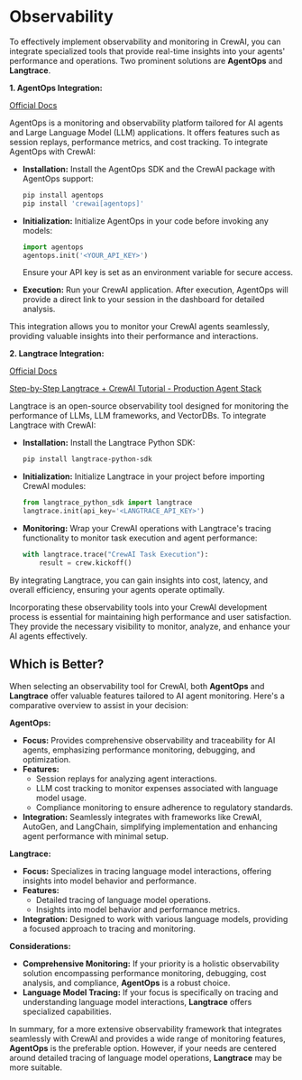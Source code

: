 # Observability

To effectively implement observability and monitoring in CrewAI, you can integrate specialized tools that provide real-time insights into your agents' performance and operations. Two prominent solutions are **AgentOps** and **Langtrace**.

**1. AgentOps Integration:**

[Official Docs](https://docs.crewai.com/how-to/agentops-observability)

AgentOps is a monitoring and observability platform tailored for AI agents and Large Language Model (LLM) applications. It offers features such as session replays, performance metrics, and cost tracking. To integrate AgentOps with CrewAI:

- **Installation:**
  Install the AgentOps SDK and the CrewAI package with AgentOps support:

  ```bash
  pip install agentops
  pip install 'crewai[agentops]'
  ```

- **Initialization:**
  Initialize AgentOps in your code before invoking any models:

  ```python
  import agentops
  agentops.init('<YOUR_API_KEY>')
  ```

  Ensure your API key is set as an environment variable for secure access.

- **Execution:**
  Run your CrewAI application. After execution, AgentOps will provide a direct link to your session in the dashboard for detailed analysis.

This integration allows you to monitor your CrewAI agents seamlessly, providing valuable insights into their performance and interactions. 

**2. Langtrace Integration:**

[Official Docs](https://docs.crewai.com/how-to/langtrace-observability)

[Step-by-Step Langtrace + CrewAI Tutorial - Production Agent Stack](https://www.youtube.com/watch?v=dh9zv8EUwBA)

Langtrace is an open-source observability tool designed for monitoring the performance of LLMs, LLM frameworks, and VectorDBs. To integrate Langtrace with CrewAI:

- **Installation:**
  Install the Langtrace Python SDK:

  ```bash
  pip install langtrace-python-sdk
  ```

- **Initialization:**
  Initialize Langtrace in your project before importing CrewAI modules:

  ```python
  from langtrace_python_sdk import langtrace
  langtrace.init(api_key='<LANGTRACE_API_KEY>')
  ```

- **Monitoring:**
  Wrap your CrewAI operations with Langtrace's tracing functionality to monitor task execution and agent performance:

  ```python
  with langtrace.trace("CrewAI Task Execution"):
      result = crew.kickoff()
  ```

By integrating Langtrace, you can gain insights into cost, latency, and overall efficiency, ensuring your agents operate optimally. 

Incorporating these observability tools into your CrewAI development process is essential for maintaining high performance and user satisfaction. They provide the necessary visibility to monitor, analyze, and enhance your AI agents effectively. 

## Which is Better?

When selecting an observability tool for CrewAI, both **AgentOps** and **Langtrace** offer valuable features tailored to AI agent monitoring. Here's a comparative overview to assist in your decision:

**AgentOps:**
- **Focus:** Provides comprehensive observability and traceability for AI agents, emphasizing performance monitoring, debugging, and optimization.
- **Features:**
  - Session replays for analyzing agent interactions.
  - LLM cost tracking to monitor expenses associated with language model usage.
  - Compliance monitoring to ensure adherence to regulatory standards.
- **Integration:** Seamlessly integrates with frameworks like CrewAI, AutoGen, and LangChain, simplifying implementation and enhancing agent performance with minimal setup. 

**Langtrace:**
- **Focus:** Specializes in tracing language model interactions, offering insights into model behavior and performance.
- **Features:**
  - Detailed tracing of language model operations.
  - Insights into model behavior and performance metrics.
- **Integration:** Designed to work with various language models, providing a focused approach to tracing and monitoring. 

**Considerations:**
- **Comprehensive Monitoring:** If your priority is a holistic observability solution encompassing performance monitoring, debugging, cost analysis, and compliance, **AgentOps** is a robust choice.
- **Language Model Tracing:** If your focus is specifically on tracing and understanding language model interactions, **Langtrace** offers specialized capabilities.

In summary, for a more extensive observability framework that integrates seamlessly with CrewAI and provides a wide range of monitoring features, **AgentOps** is the preferable option. However, if your needs are centered around detailed tracing of language model operations, **Langtrace** may be more suitable. 
